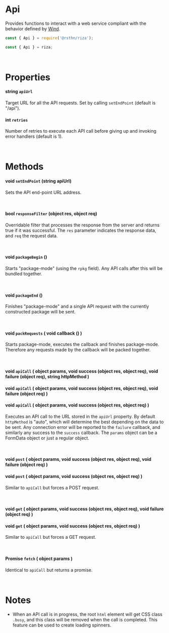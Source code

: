 # Api

Provides functions to interact with a web service compliant with the behavior defined by [Wind](./wind.md).

```js
const { Api } = require('@rsthn/riza');
```

```js
const { Api } = riza;
```

<br/>

# Properties

#### string `apiUrl`
Target URL for all the API requests. Set by calling `setEndPoint` (default is "/api").

#### int `retries`
Number of retries to execute each API call before giving up and invoking error handlers (default is 1).

<br/>

# Methods

#### void `setEndPoint` (string apiUrl)
Sets the API end-point URL address.

<br/>

#### bool `responseFilter` (object res, object req)
Overridable filter that processes the response from the server and returns true if it was successful. The `res` parameter indicates the response data, and `req` the request data.

<br/>

#### void `packageBegin` ()
Starts "package-mode" (using the `rpkg` field). Any API calls after this will be bundled together.

<br/>

#### void `packageEnd` ()
Finishes "package-mode" and a single API request with the currently constructed package will be sent.

<br/>

#### void `packRequests` ( void callback () )
Starts package-mode, executes the callback and finishes package-mode. Therefore any requests made by the callback will be packed together.

<br/>

#### void `apiCall` ( object params, void success (object res, object req), void failure (object req), string httpMethod )
#### void `apiCall` ( object params, void success (object res, object req), void failure (object req) )
#### void `apiCall` ( object params, void success (object res, object req) )
Executes an API call to the URL stored in the `apiUrl` property. By default `httpMethod` is "auto", which will determine the best depending on the data to be sent. Any connection error will be reported to the `failure` callback, and similarly any success to the `success` callback. The `params` object can be a FormData object or just a regular object.

<br/>

#### void `post` ( object params, void success (object res, object req), void failure (object req) )
#### void `post` ( object params, void success (object res, object req) )
Similar to `apiCall` but forces a POST request.

<br/>

#### void `get` ( object params, void success (object res, object req), void failure (object req) )
#### void `get` ( object params, void success (object res, object req) )
Similar to `apiCall` but forces a GET request.

<br/>

#### Promise `fetch` ( object params )
Identical to `apiCall` but returns a promise.

<br/>

# Notes

- When an API call is in progress, the root `html` element will get CSS class `.busy`, and this class will be removed when the call is completed. This feature can be used to create loading spinners.

